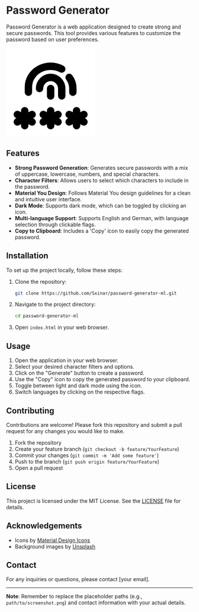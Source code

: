 # Password Generator

Password Generator is a web application designed to create strong and secure passwords. This tool provides various features to customize the password based on user preferences.

![Logo](https://raw.githubusercontent.com/Sxinar/password-generator-ml/main/favicon.ico)

## Features

- **Strong Password Generation**: Generates secure passwords with a mix of uppercase, lowercase, numbers, and special characters.
- **Character Filters**: Allows users to select which characters to include in the password.
- **Material You Design**: Follows Material You design guidelines for a clean and intuitive user interface.
- **Dark Mode**: Supports dark mode, which can be toggled by clicking an icon.
- **Multi-language Support**: Supports English and German, with language selection through clickable flags.
- **Copy to Clipboard**: Includes a 'Copy' icon to easily copy the generated password.

## Installation

To set up the project locally, follow these steps:

1. Clone the repository:
    ```sh
    git clone https://github.com/Sxinar/password-generator-ml.git
    ```

2. Navigate to the project directory:
    ```sh
    cd password-generator-ml
    ```

3. Open `index.html` in your web browser.

## Usage

1. Open the application in your web browser.
2. Select your desired character filters and options.
3. Click on the "Generate" button to create a password.
4. Use the "Copy" icon to copy the generated password to your clipboard.
5. Toggle between light and dark mode using the icon.
6. Switch languages by clicking on the respective flags.

## Contributing

Contributions are welcome! Please fork this repository and submit a pull request for any changes you would like to make.

1. Fork the repository
2. Create your feature branch (`git checkout -b feature/YourFeature`)
3. Commit your changes (`git commit -m 'Add some feature'`)
4. Push to the branch (`git push origin feature/YourFeature`)
5. Open a pull request

## License

This project is licensed under the MIT License. See the [LICENSE](LICENSE) file for details.

## Acknowledgements

- Icons by [Material Design Icons](https://materialdesignicons.com/)
- Background images by [Unsplash](https://unsplash.com/)

## Contact

For any inquiries or questions, please contact [your email].

---

**Note**: Remember to replace the placeholder paths (e.g., `path/to/screenshot.png`) and contact information with your actual details.

